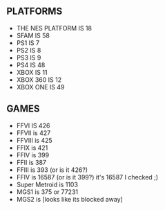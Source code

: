 ## PLATFORMS

- THE NES PLATFORM IS 18
- SFAM IS 58
- PS1 IS 7
- PS2 IS 8
- PS3 IS 9
- PS4 IS 48
- XBOX IS 11
- XBOX 360 IS 12
- XBOX ONE IS 49

## GAMES

- FFVI IS 426
- FFVII is 427
- FFVIII is 425
- FFIX is 421
- FFIV is 399
- FFII is 387
- FFIII is 393 (or is it 426?)
- FFIV is 16587 (or is it 399?) it's 16587 I checked ;)
- Super Metroid is 1103
- MGS1 is 375 or 77231
- MGS2 is [looks like its blocked away]

